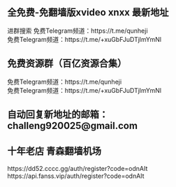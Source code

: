 
<h2>全免费-免翻墙版xvideo xnxx 最新地址</h2>  
进群搜索
免费Telegram频道：https://t.me/qunheji </br>
免费Telegram频道：https://t.me/+xuGbFJuDTjlmYmNl  
  
  


  
  

<h2>免费资源群（百亿资源合集）</h2>  
免费Telegram频道：https://t.me/qunheji </br>
免费Telegram频道：https://t.me/+xuGbFJuDTjlmYmNl  
  

  
  
  
<h2>自动回复新地址的邮箱：challeng920025@gmail.com</h2>  
<h2>十年老店 青森翻墙机场</h2>  
https://dd52.cccc.gg/auth/register?code=odnAIt  </br>
https://api.fanss.vip/auth/register?code=odnAIt  
